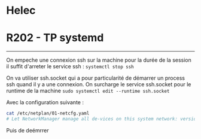 
# Helec
# R202 - TP systemd
---

On empeche une connexion ssh sur la machine pour la durée de la session il suffit d'arreter le service ssh :
``systemctl stop ssh``

On va utiliser ssh.socket qui a pour particularité de démarrer un process ssh quand il y a une connexion.
On surcharge le service ssh.socket pour le runtime de la machine
``sudo systemctl edit --runtime ssh.socket``

Avec la configuration suivante :

```bash
cat /etc/netplan/01-netcfg.yaml 
# Let NetworkManager manage all de-vices on this system network: version: 2 renderer: networkd ethernets: eth0: dhcp4: true dhcp6: false eth1: addresses: - 10.3.0.14/24 nameservers: search: [iutbeziers.fr] addresses: [1.1.1.1] routes: - to: 0.0.0.0 via: 10.3.0.2
```
Puis de deémrrer 
